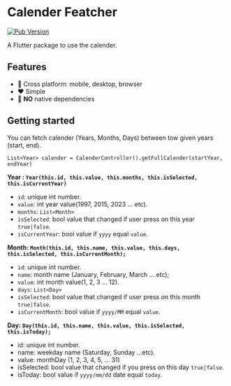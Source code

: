 
# Calender Featcher
[![Pub Version](https://img.shields.io/pub/v/calender_fetcher?color=green&label=pub.dev&logo=version)](https://pub.dev/packages/calender_fetcher)


A Flutter package to use the calender.

## Features

- 🚀 Cross platform: mobile, desktop, browser
- ❤️ Simple
- 🎈 **NO** native dependencies


## Getting started
You can fetch calender (Years, Months, Days) between tow given years (start, end).

```
List<Year> calender = CalenderController().getFullCalender(startYear, endYear)
``` 

**Year : `Year(this.id, this.value, this.months, this.isSelected, this.isCurrentYear)`**
- `id`: unique int number.
- `value`: int year value(1997, 2015, 2023 ... etc).
- `months`: `List<Month>`
- `isSelected`: bool value that changed if user press on this year `true|false`.
- `isCurrentYear`: bool value if `yyyy` equal `value`.

**Month: `Month(this.id, this.name, this.value, this.days, this.isSelected, this.isCurrentMonth);`**
- `id`: unique int number.
- `name`: month name (January, February, March ... etc);
- `value`: int month value(1, 2, 3 ... 12).
- `days`: `List<Day>`
- `isSelected`: bool value that changed if user press on this month `true|false`.
- `isCurrentMonth`: bool value if `yyyy/MM` equal `value`.

**Day: `Day(this.id, this.name, this.value, this.isSelected, this.isToday);`**
- id: unique int number.
- name: weekday name (Saturday, Sunday ...etc).
- value: monthDay (1, 2, 3, 4, 5, ... 31)
- isSelected: bool value that changed if you press on this day  `true|false`.
- isToday: bool value if `yyyy/mm/dd` date equal `today`.